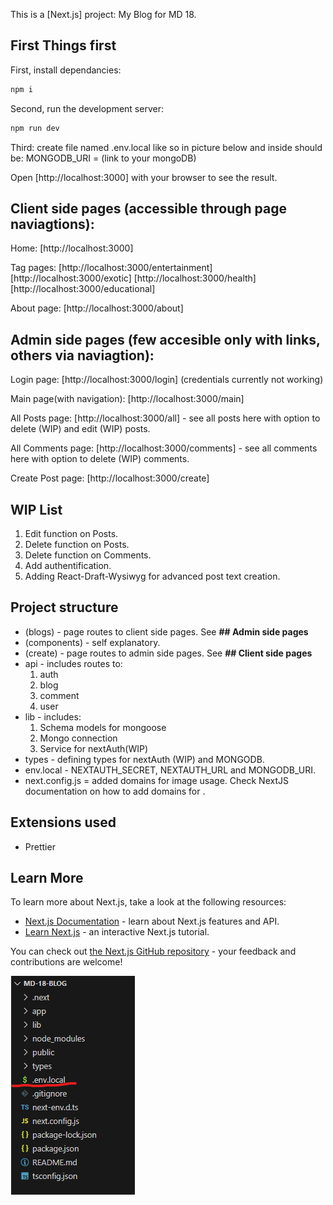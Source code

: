 This is a [Next.js] project: My Blog for MD 18.

## First Things first

First, install dependancies:

```bash
npm i
```

Second, run the development server:

```bash
npm run dev
```

Third: create file named .env.local like so in picture below and inside should be: 
MONGODB_URI = (link to your mongoDB)

Open [http://localhost:3000] with your browser to see the result.

## Client side pages (accessible through page naviagtions):

Home: [http://localhost:3000]

Tag pages:
[http://localhost:3000/entertainment]
[http://localhost:3000/exotic]
[http://localhost:3000/health]
[http://localhost:3000/educational]

About page: [http://localhost:3000/about]

## Admin side pages (few accesible only with links, others via naviagtion):

Login page: [http://localhost:3000/login] (credentials currently not working)

Main page(with navigation): [http://localhost:3000/main]

All Posts page: [http://localhost:3000/all] - see all posts here with option to delete (WIP) and edit (WIP) posts.

All Comments page: [http://localhost:3000/comments] - see all comments here with option to delete (WIP) comments.

Create Post page: [http://localhost:3000/create]

## WIP List

1. Edit function on Posts.
2. Delete function on Posts.
3. Delete function on Comments.
4. Add authentification.
5. Adding React-Draft-Wysiwyg for advanced post text creation.

## Project structure

- (blogs) - page routes to client side pages. See **## Admin side pages**
- (components) - self explanatory.
- (create) - page routes to admin side pages. See **## Client side pages**
- api - includes routes to:
  1. auth
  2. blog
  3. comment
  4. user
- lib - includes:
  1. Schema models for mongoose
  2. Mongo connection
  3. Service for nextAuth(WIP)
- types - defining types for nextAuth (WIP) and MONGODB.
- env.local - NEXTAUTH_SECRET, NEXTAUTH_URL and MONGODB_URI.
- next.config.js = added domains for image usage. Check NextJS documentation on how to add domains for <Image>.

## Extensions used
- Prettier

## Learn More

To learn more about Next.js, take a look at the following resources:

- [Next.js Documentation](https://nextjs.org/docs) - learn about Next.js features and API.
- [Learn Next.js](https://nextjs.org/learn) - an interactive Next.js tutorial.

You can check out [the Next.js GitHub repository](https://github.com/vercel/next.js/) - your feedback and contributions are welcome!

![Alt text](image.png)
